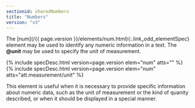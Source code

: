 ```yaml
---
sectionid: sharedNumbers
title: "Numbers"
version: "v3"
---
```




The [num](/{{ page.version }}/elements/num.html){:.link_odd_elementSpec} element may be used to identify any numeric information in
a text. The **@unit** may be used to specify the unit of measurement.



{% include specDesc.html version=page.version elem="num" atts="" %}
{% include specDesc.html version=page.version elem="num" atts="att.measurement/unit" %}




This element is useful when it is necessary to provide specific information about
numeric
data, such as the unit of measurement or the kind of quanity described, or when it
should
be displayed in a special manner.

